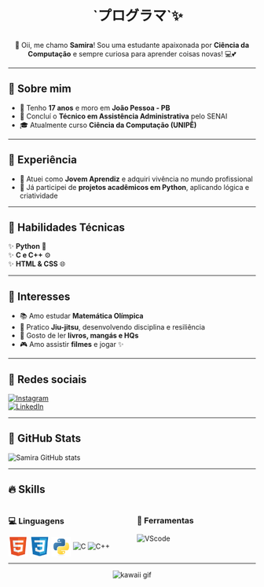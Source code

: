 <!-- título -->
<div id="user-content-toc">
  <ul align="center">
    <summary><h1 style="display: inline-block">   <b>`プログラマ`✨</b> </h1></summary>
</div>

<!-- Presentation -->
<p align="center">
  🌺 Oii, me chamo <strong>Samira</strong>!  
  Sou uma estudante apaixonada por <strong>Ciência da Computação</strong> e sempre curiosa para aprender coisas novas! 💻💕
</p>

---

## 💖 Sobre mim  
- 🎀 Tenho **17 anos** e moro em **João Pessoa - PB**  
- 📘 Concluí o **Técnico em Assistência Administrativa** pelo SENAI  
- 🎓 Atualmente curso **Ciência da Computação (UNIPÊ)**  

---

## 🧸 Experiência  
- 🌟 Atuei como **Jovem Aprendiz** e adquiri vivência no mundo profissional  
- 🐍 Já participei de **projetos acadêmicos em Python**, aplicando lógica e criatividade  

---

## 🌈 Habilidades Técnicas  
✨ **Python** 🐍  
✨ **C e C++** ⚙️  
✨ **HTML & CSS** 🌐  

---

## 🍓 Interesses  
- 📚 Amo estudar **Matemática Olímpica**  
- 🥋 Pratico **Jiu-jitsu**, desenvolvendo disciplina e resiliência  
- 📖 Gosto de ler **livros, mangás e HQs**  
- 🎮 Amo assistir **filmes** e jogar ✨  

---

## 🌸 Redes sociais  
[![Instagram](https://img.shields.io/badge/Instagram-ff9fd6?style=for-the-badge&logo=instagram&logoColor=white)](https://www.instagram.com/samira.zw)  
[![LinkedIn](https://img.shields.io/badge/LinkedIn-b0a8f0?style=for-the-badge&logo=linkedin&logoColor=white)](https://www.linkedin.com/in/samira-pontes-6a9916253?utm_source=share&utm_campaign=share_via&utm_content=profile&utm_medium=android_app)

---

## 🦄 GitHub Stats  
![Samira GitHub stats](https://github-readme-stats.vercel.app/api?username=samira083&show_icons=true&theme=tokyonight)

---

## 🔥 Skills  
<div style="display: flex; gap: 20px;">
  
  <div style="flex-basis: 48%;">
    <h3>💻 Linguagens</h3>
    <img align="center" alt="HTML" height="40" width="40" src="https://raw.githubusercontent.com/devicons/devicon/master/icons/html5/html5-original.svg">
    <img align="center" alt="CSS" height="40" width="40" src="https://raw.githubusercontent.com/devicons/devicon/master/icons/css3/css3-original.svg">
    <img align="center" alt="Python" height="40" width="40" src="https://raw.githubusercontent.com/devicons/devicon/master/icons/python/python-original.svg">
    <img align="center" alt="C" height="40" width="40" src="https://cdn.jsdelivr.net/gh/devicons/devicon/icons/c/c-original.svg">
    <img align="center" alt="C++" height="40" width="40" src="https://cdn.jsdelivr.net/gh/devicons/devicon/icons/cplusplus/cplusplus-original.svg">
  </div>
  
  <div style="flex-basis: 48%;">
    <h3>🔧 Ferramentas</h3>
    <img align="center" alt="VScode" height="40" width="40" src="https://cdn.jsdelivr.net/gh/devicons/devicon/icons/vscode/vscode-original.svg">
  </div>
</div>

---

<p align="center">
  <img src="[https://i.pinimg.com/originals/6b/5d/2a/6b5d2a1e9f8d4e3c8b9d6b3b3f3b3b3b.gif](https://media4.giphy.com/media/v1.Y2lkPTc5MGI3NjExenN2ZWc2ZzZoM2h3ODJkM3RhYmFnOHlnajBzYmY5MGxmcmV3Zm84ZSZlcD12MV9pbnRlcm5hbF9naWZfYnlfaWQmY3Q9Zw/13Z5kstwARnPna/giphy.gif)" width="500" alt="kawaii gif"/>
</p>

